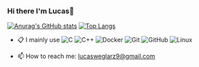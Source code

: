 ### Hi there I'm Lucas👋

[![Anurag's GitHub stats](https://github-readme-stats.vercel.app/api?username=luweglarz&show_icons=true&theme=tokyonight)](https://github.com/anuraghazra/github-readme-stats) <!-- Github commits stats -->
[![Top Langs](https://github-readme-stats.vercel.app/api/top-langs/?username=luweglarz&layout=compact&show_icons=true&theme=tokyonight)](https://github.com/anuraghazra/github-readme-stats)
 <!-- Github top languages stats -->

- 📋 I mainly use ![C](https://img.shields.io/badge/c-%2300599C.svg?style=for-the-badge&logo=c&logoColor=white) ![C++](https://img.shields.io/badge/c++-%2300599C.svg?style=for-the-badge&logo=c%2B%2B&logoColor=white) ![Docker](https://img.shields.io/badge/docker-%230db7ed.svg?style=for-the-badge&logo=docker&logoColor=white) ![Git](https://img.shields.io/badge/git-%23F05033.svg?style=for-the-badge&logo=git&logoColor=white) ![GitHub](https://img.shields.io/badge/github-%23121011.svg?style=for-the-badge&logo=github&logoColor=white) ![Linux](https://img.shields.io/badge/linux-%fe.svg?style=for-the-badge&logo=linux&logoColor=black&color=white)




- 📫 How to reach me:  lucasweglarz9@gmail.com
